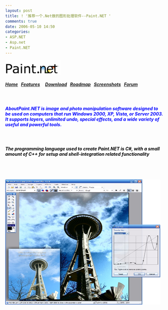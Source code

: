 ```yaml
---
layout: post
title: ! '推荐一个.Net做的图形处理软件--Paint.NET '
comments: true
date: 2006-05-10 14:50
categories:
- ASP.NET
- Asp.net
- Paint.NET
---
```


<p align="left"><a href="http://www.eecs.wsu.edu/paint.net/index.html" target="_blank"><img style="border: 0px;" src="/images/hbz_images/e526efd8-b249-490f-81ec-3b929541201f.png" border="0" alt=""></a> </p>
<p></p>
<h5>
<a href="http://www.eecs.wsu.edu/paint.net/index.html" target="_blank">Home</a>   <a href="http://www.eecs.wsu.edu/paint.net/features.html" target="_blank">Features</a>     <a href="http://www.eecs.wsu.edu/paint.net/download.html" target="_blank">Download</a>   <a href="http://www.eecs.wsu.edu/paint.net/roadmap.html" target="_blank">Roadmap</a>   <a href="http://www.eecs.wsu.edu/paint.net/screenshots.html" target="_blank">Screenshots</a>   <a href="http://paintdotnet.12.forumer.com/index.php" target="_blank">Forum</a>  </h5>
<br /><h5><span style="color: #0000ff; background-color: #ffffff;">AboutPaint.NET is image and photo manipulation software designed to be used on computers that run Windows 2000, XP, Vista, or Server 2003. It supports layers, unlimited undo, special effects, and a wide variety of useful and powerful tools.</span></h5>
<br /><h5><span style="color: #0000ff; background-color: #ffffff;"><span style="color: #000000;">The programming language used to create Paint.NET is C#, with a small amount of C++ for setup and shell-integration related functionality</span></span></h5>
<br /><p align="left"><br /><a href="/images/hbz_images/1712a73c-779d-4021-aaac-e307c6c085bd.png6" target="_blank"><img style="margin-left: 0px; width: 493px; margin-right: 0px; height: 399px; border: 0px;" src="/images/hbz_images/25f59beb-2867-4f91-987d-364ecfd344e0.jpg" border="0" alt="" hspace="0" align="baseline"></a></p>				
